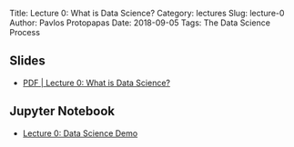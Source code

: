 Title: Lecture 0: What is Data Science?
Category: lectures
Slug: lecture-0
Author: Pavlos Protopapas
Date: 2018-09-05
Tags: The Data Science Process

## Slides

- [PDF | Lecture 0: What is Data Science?]({attach}presentation/lecture0.pdf)

## Jupyter Notebook

- [Lecture 0: Data Science Demo]({filename}notebook/lecture0.ipynb)
